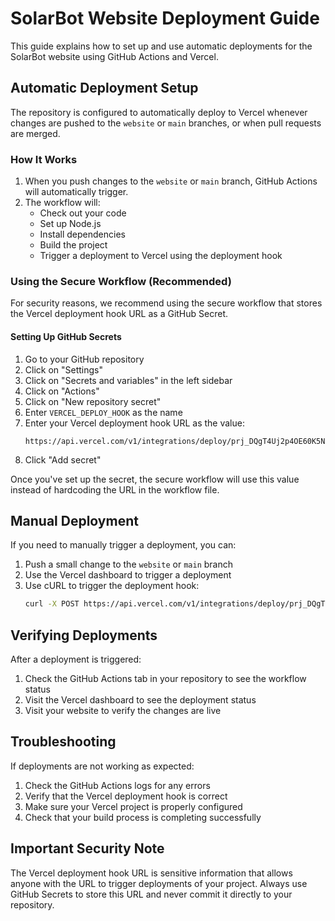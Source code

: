 # SolarBot Website Deployment Guide

This guide explains how to set up and use automatic deployments for the SolarBot website using GitHub Actions and Vercel.

## Automatic Deployment Setup

The repository is configured to automatically deploy to Vercel whenever changes are pushed to the `website` or `main` branches, or when pull requests are merged.

### How It Works

1. When you push changes to the `website` or `main` branch, GitHub Actions will automatically trigger.
2. The workflow will:
   - Check out your code
   - Set up Node.js
   - Install dependencies
   - Build the project
   - Trigger a deployment to Vercel using the deployment hook

### Using the Secure Workflow (Recommended)

For security reasons, we recommend using the secure workflow that stores the Vercel deployment hook URL as a GitHub Secret.

#### Setting Up GitHub Secrets

1. Go to your GitHub repository
2. Click on "Settings"
3. Click on "Secrets and variables" in the left sidebar
4. Click on "Actions"
5. Click on "New repository secret"
6. Enter `VERCEL_DEPLOY_HOOK` as the name
7. Enter your Vercel deployment hook URL as the value:
   ```
   https://api.vercel.com/v1/integrations/deploy/prj_DQgT4Uj2p4OE60K5NeuwzC8G3bBx/lWWVsvEqjO
   ```
8. Click "Add secret"

Once you've set up the secret, the secure workflow will use this value instead of hardcoding the URL in the workflow file.

## Manual Deployment

If you need to manually trigger a deployment, you can:

1. Push a small change to the `website` or `main` branch
2. Use the Vercel dashboard to trigger a deployment
3. Use cURL to trigger the deployment hook:
   ```bash
   curl -X POST https://api.vercel.com/v1/integrations/deploy/prj_DQgT4Uj2p4OE60K5NeuwzC8G3bBx/lWWVsvEqjO
   ```

## Verifying Deployments

After a deployment is triggered:

1. Check the GitHub Actions tab in your repository to see the workflow status
2. Visit the Vercel dashboard to see the deployment status
3. Visit your website to verify the changes are live

## Troubleshooting

If deployments are not working as expected:

1. Check the GitHub Actions logs for any errors
2. Verify that the Vercel deployment hook is correct
3. Make sure your Vercel project is properly configured
4. Check that your build process is completing successfully

## Important Security Note

The Vercel deployment hook URL is sensitive information that allows anyone with the URL to trigger deployments of your project. Always use GitHub Secrets to store this URL and never commit it directly to your repository.
